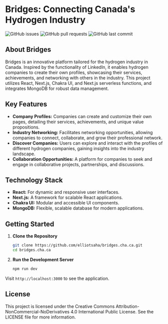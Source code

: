 # Bridges: Connecting Canada's Hydrogen Industry

![GitHub issues](https://img.shields.io/github/issues/elliotsaha/bridges.cha.ca)
![GitHub pull requests](https://img.shields.io/github/issues-pr/elliotsaha/bridges.cha.ca)
![GitHub last commit](https://img.shields.io/github/last-commit/elliotsaha/bridges.cha.ca)

## About Bridges

Bridges is an innovative platform tailored for the hydrogen industry in Canada. Inspired by the functionality of LinkedIn, it enables hydrogen companies to create their own profiles, showcasing their services, achievements, and networking with others in the industry. This project utilizes React, Next.js, Chakra UI, and Next.js serverless functions, and integrates MongoDB for robust data management.

## Key Features

- **Company Profiles:** Companies can create and customize their own pages, detailing their services, achievements, and unique value propositions.
- **Industry Networking:** Facilitates networking opportunities, allowing companies to connect, collaborate, and grow their professional network.
- **Discover Companies:** Users can explore and interact with the profiles of different hydrogen companies, gaining insights into the industry landscape.
- **Collaboration Opportunities:** A platform for companies to seek and engage in collaborative projects, partnerships, and discussions.

## Technology Stack

- **React:** For dynamic and responsive user interfaces.
- **Next.js:** A framework for scalable React applications.
- **Chakra UI:** Modular and accessible UI components.
- **MongoDB:** Flexible, scalable database for modern applications.

## Getting Started

1. **Clone the Repository**

   ```bash
   git clone https://github.com/elliotsaha/bridges.cha.ca.git
   cd bridges.cha.ca
   ```

2. **Run the Development Server**

   ```bash
   npm run dev
   ```

Visit `http://localhost:3000` to see the application.

## License

This project is licensed under the Creative Commons Attribution-NonCommercial-NoDerivatives 4.0 International Public License. See the LICENSE file for more information.
